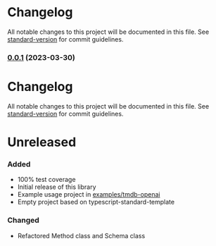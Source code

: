# Changelog

All notable changes to this project will be documented in this file. See [standard-version](https://github.com/conventional-changelog/standard-version) for commit guidelines.

### [0.0.1](https://github.com/floriscornel/chatrpc/compare/v0.0.2...v0.0.1) (2023-03-30)

# Changelog

All notable changes to this project will be documented in this file. See [standard-version](https://github.com/conventional-changelog/standard-version) for commit guidelines.
 
# Unreleased

### Added
- 100% test coverage
- Initial release of this library
- Example usage project in [examples/tmdb-openai](examples/tmdb-openai)
- Empty project based on typescript-standard-template 

### Changed
- Refactored Method class and Schema class